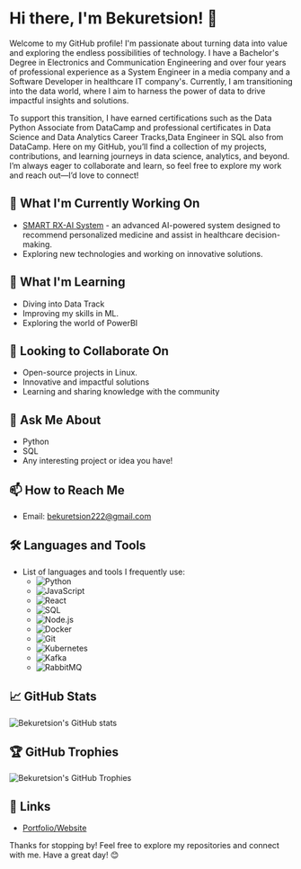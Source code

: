 # Hi there, I'm Bekuretsion! 👋

Welcome to my GitHub profile! I'm passionate about turning data into value and exploring the endless possibilities of technology. I have a Bachelor's Degree in Electronics and Communication Engineering and over four years of professional experience as a System Engineer in a media company and a Software Developer in healthcare IT company's. Currently, I am transitioning into the data world, where I aim to harness the power of data to drive impactful insights and solutions.

To support this transition, I have earned certifications such as the Data Python Associate from DataCamp and professional certificates in Data Science and Data Analytics Career Tracks,Data Engineer in SQL also from DataCamp. Here on my GitHub, you’ll find a collection of my projects, contributions, and learning journeys in data science, analytics, and beyond. I’m always eager to collaborate and learn, so feel free to explore my work and reach out—I’d love to connect!

## 🔭 What I'm Currently Working On
- [SMART RX-AI System](https://github.com/bekuretsion/SmartRx-AI-System ) - an advanced AI-powered system designed to recommend personalized medicine and assist in healthcare decision-making.
- Exploring new technologies and working on innovative solutions.

## 🌱 What I'm Learning
- Diving into Data Track
- Improving my skills in ML.
- Exploring the world of PowerBI

## 👯 Looking to Collaborate On
- Open-source projects in Linux.
- Innovative and impactful solutions
- Learning and sharing knowledge with the community

## 💬 Ask Me About
- Python
- SQL
- Any interesting project or idea you have!

## 📫 How to Reach Me
- Email: [bekuretsion222@gmail.com](mailto:bekuretsion222@gmail.com)
## 🛠️ Languages and Tools
- List of languages and tools I frequently use:
  - ![Python](https://img.shields.io/badge/-Python-3776AB?style=flat-square&logo=python&logoColor=white)
  - ![JavaScript](https://img.shields.io/badge/-JavaScript-F7DF1E?style=flat-square&logo=javascript&logoColor=black)
  - ![React](https://img.shields.io/badge/-React-61DAFB?style=flat-square&logo=react&logoColor=black)
  - ![SQL](https://img.shields.io/badge/-SQL-61DAFB?style=flat-square&logo=react&logoColor=black)
  - ![Node.js](https://img.shields.io/badge/-Node.js-339933?style=flat-square&logo=nodedotjs&logoColor=white)
  - ![Docker](https://img.shields.io/badge/-Docker-2496ED?style=flat-square&logo=docker&logoColor=white)
  - ![Git](https://img.shields.io/badge/-Git-F05032?style=flat-square&logo=git&logoColor=white)
  - ![Kubernetes](https://img.shields.io/badge/-Kubernetes-2496ED?style=flat-square&logo=git&logoColor=white)
  - ![Kafka](https://img.shields.io/badge/-kafka-F05032?style=flat-square&logo=git&logoColor=white)
  - ![RabbitMQ](https://img.shields.io/badge/-RabbitMQ-F05032?style=flat-square&logo=git&logoColor=white)

## 📈 GitHub Stats
![Bekuretsion's GitHub stats](https://github-readme-stats.vercel.app/api?username=bekuretsion&show_icons=true&theme=radical)

## 🏆 GitHub Trophies
![Bekuretsion's GitHub Trophies](https://github-profile-trophy.vercel.app/?username=bekuretsion&theme=dracula)

## 🔗 Links
- [Portfolio/Website](https://portifolio-bekure.netlify.app/)

Thanks for stopping by! Feel free to explore my repositories and connect with me. Have a great day! 😊
